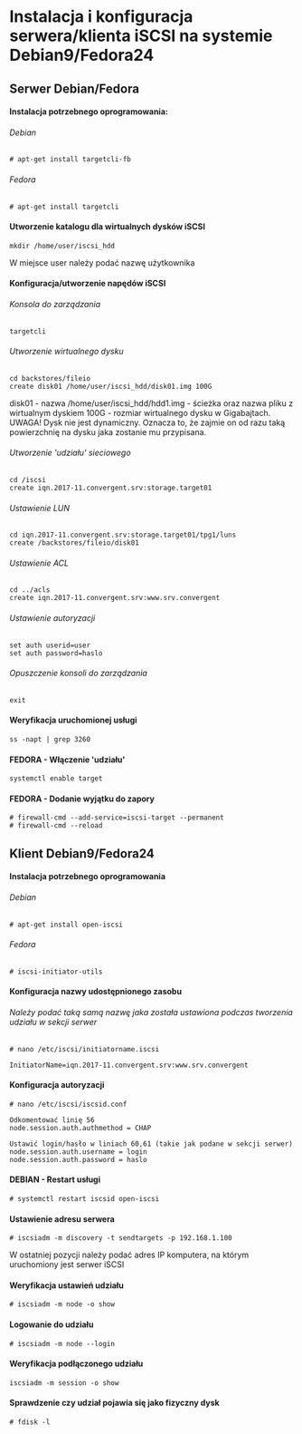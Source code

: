 # Instalacja i konfiguracja serwera/klienta iSCSI na systemie Debian9/Fedora24



## Serwer Debian/Fedora


#### Instalacja potrzebnego oprogramowania:

###### Debian
```
# apt-get install targetcli-fb
```

###### Fedora
```
# apt-get install targetcli
```

#### Utworzenie katalogu dla wirtualnych dysków iSCSI
```
mkdir /home/user/iscsi_hdd
```
W miejsce user należy podać nazwę użytkownika


#### Konfiguracja/utworzenie napędów iSCSI

###### Konsola do zarządzania
```
targetcli
```

###### Utworzenie wirtualnego dysku
```
cd backstores/fileio
create disk01 /home/user/iscsi_hdd/disk01.img 100G
```
disk01 - nazwa
/home/user/iscsi_hdd/hdd1.img - ścieżka oraz nazwa pliku z wirtualnym dyskiem
100G - rozmiar wirtualnego dysku w Gigabajtach.
UWAGA! Dysk nie jest dynamiczny. Oznacza to, że zajmie on od razu taką powierzchnię na dysku jaka zostanie mu przypisana.

###### Utworzenie 'udziału' sieciowego
```
cd /iscsi
create iqn.2017-11.convergent.srv:storage.target01
```

###### Ustawienie LUN
```
cd iqn.2017-11.convergent.srv:storage.target01/tpg1/luns
create /backstores/fileio/disk01
```

###### Ustawienie ACL
```
cd ../acls
create iqn.2017-11.convergent.srv:www.srv.convergent
```

###### Ustawienie autoryzacji
```
set auth userid=user
set auth password=haslo
```

###### Opuszczenie konsoli do zarządzania
```
exit
```

#### Weryfikacja uruchomionej usługi
```
ss -napt | grep 3260
```

#### FEDORA - Włączenie 'udziału'
```
systemctl enable target
```  

#### FEDORA - Dodanie wyjątku do zapory
```
# firewall-cmd --add-service=iscsi-target --permanent
# firewall-cmd --reload
```



## Klient Debian9/Fedora24


#### Instalacja potrzebnego oprogramowania
###### Debian
```
# apt-get install open-iscsi
```

###### Fedora
```
# iscsi-initiator-utils
```

#### Konfiguracja nazwy udostępnionego zasobu
###### Należy podać taką samą nazwę jaka została ustawiona podczas tworzenia udziału w sekcji serwer
```
# nano /etc/iscsi/initiatorname.iscsi

InitiatorName=iqn.2017-11.convergent.srv:www.srv.convergent
```

#### Konfiguracja autoryzacji
```
# nano /etc/iscsi/iscsid.conf

Odkomentować linię 56
node.session.auth.authmethod = CHAP

Ustawić login/hasło w liniach 60,61 (takie jak podane w sekcji serwer)
node.session.auth.username = login
node.session.auth.password = haslo
```

#### DEBIAN - Restart usługi
```
# systemctl restart iscsid open-iscsi
```

#### Ustawienie adresu serwera
```
# iscsiadm -m discovery -t sendtargets -p 192.168.1.100
```
W ostatniej pozycji należy podać adres IP komputera, na którym uruchomiony jest serwer iSCSI

#### Weryfikacja ustawień udziału
```
# iscsiadm -m node -o show
```

#### Logowanie do udziału
```
# iscsiadm -m node --login
```

#### Weryfikacja podłączonego udziału
```
iscsiadm -m session -o show
```

#### Sprawdzenie czy udział pojawia się jako fizyczny dysk
```
# fdisk -l
```
